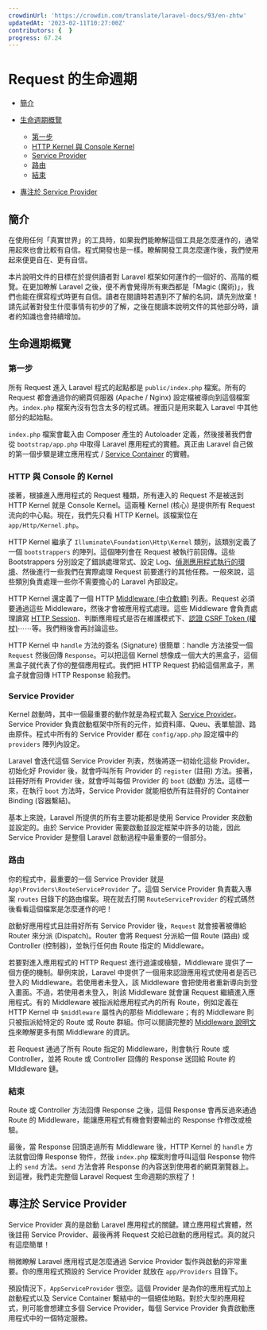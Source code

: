 ```yaml
---
crowdinUrl: 'https://crowdin.com/translate/laravel-docs/93/en-zhtw'
updatedAt: '2023-02-11T10:27:00Z'
contributors: {  }
progress: 67.24
---
```


# Request 的生命週期

- [簡介](#introduction)
- [生命週期概覽](#lifecycle-overview)
  - [第一步](#first-steps)
  - [HTTP Kernel 與 Console Kernel](#http-console-kernels)
  - [Service Provider](#service-providers)
  - [路由](#routing)
  - [結束](#finishing-up)
  
- [專注於 Service Provider](#focus-on-service-providers)

<a name="introduction"></a>

## 簡介

在使用任何「真實世界」的工具時，如果我們能瞭解這個工具是怎麼運作的，通常用起來也會比較有自信。程式開發也是一樣。瞭解開發工具怎麼運作後，我們使用起來便更自在、更有自信。

本片說明文件的目標在於提供讀者對 Laravel 框架如何運作的一個好的、高階的概覽。在更加瞭解 Laravel 之後，便不再會覺得所有東西都是「Magic (魔術)」，我們也能在撰寫程式時更有自信。讀者在閱讀時若遇到不了解的名詞，請先別放棄！請先試著對發生什麼事情有初步的了解，之後在閱讀本說明文件的其他部分時，讀者的知識也會持續增加。

<a name="lifecycle-overview"></a>

## 生命週期概覽

<a name="first-steps"></a>

### 第一步

所有 Request 進入 Laravel 程式的起點都是 `public/index.php` 檔案。所有的 Request 都會通過你的網頁伺服器 (Apache / Nginx) 設定檔被導向到這個檔案內。`index.php` 檔案內沒有包含太多的程式碼。裡面只是用來載入 Laravel 中其他部分的起始點。

`index.php` 檔案會載入由 Composer 產生的 Autoloader 定義，然後接著我們會從 `bootstrap/app.php` 中取得 Laravel 應用程式的實體。真正由 Laravel 自己做的第一個步驟是建立應用程式 / [Service Container](/docs/{{version}}/container) 的實體。

<a name="http-console-kernels"></a>

### HTTP 與 Console 的 Kernel

接著，根據進入應用程式的 Request 種類，所有連入的 Request 不是被送到 HTTP Kernel 就是 Console Kernel。這兩種 Kernel (核心) 是提供所有 Request 流向的中心點。現在，我們先只看 HTTP Kernel。該檔案位在 `app/Http/Kernel.php`。

HTTP Kernel 繼承了 `Illuminate\Foundation\Http\Kernel` 類別，該類別定義了一個 `bootstrappers` 的陣列。這個陣列會在 Request 被執行前回傳。這些 Bootstrappers 分別設定了錯誤處理常式、設定 Log、[偵測應用程式執行的環境](/docs/{{version}}/configuration#environment-configuration)、然後進行一些我們在實際處理 Request 前要進行的其他任務。一般來說，這些類別負責處理一些你不需要擔心的 Laravel 內部設定。

HTTP Kernel 還定義了一個 HTTP [Middleware (中介軟體)](/docs/{{version}}/middleware) 列表。Request 必須要通過這些 Middleware，然後才會被應用程式處理。這些 Middleware 會負責處理讀寫 [HTTP Session](/docs/{{version}}/session)、判斷應用程式是否在維護模式下、[認證 CSRF Token (權杖)](/docs/{{version}}/csrf)⋯⋯等。我們稍後會再討論這些。

HTTP Kernel 中 `handle` 方法的簽名 (Signature) 很簡單：handle 方法接受一個 `Request` 然後回傳 `Response`。可以把這個 Kernel 想像成一個大大的黑盒子，這個黑盒子就代表了你的整個應用程式。我們把 HTTP Request 扔給這個黑盒子，黑盒子就會回傳 HTTP Response 給我們。

<a name="service-providers"></a>

### Service Provider

Kernel 啟動時，其中一個最重要的動作就是為程式載入 [Service Provider](/docs/{{version}}/providers)。Service Provider 負責啟動框架中所有的元件，如資料庫、Queu、表單驗證、路由原件。程式中所有的 Service Provider 都在 `config/app.php` 設定檔中的 `providers` 陣列內設定。

Laravel 會迭代這個 Service Provider 列表，然後將逐一初始化這些 Provider。初始化好 Provider 後，就會呼叫所有 Provider 的 `register` (註冊) 方法。接著，註冊好所有 Provider 後，就會呼叫每個 Provider 的 `boot` (啟動) 方法。這樣一來，在執行 `boot` 方法時，Service Provider 就能相依所有註冊好的 Container Binding (容器繫結)。

基本上來說，Laravel 所提供的所有主要功能都是使用 Service Provider 來啟動並設定的。由於 Service Provider 需要啟動並設定框架中許多的功能，因此 Service Provider 是整個 Laravel 啟動過程中最重要的一個部分。

<a name="routing"></a>

### 路由

你的程式中，最重要的一個 Service Provider 就是 `App\Providers\RouteServiceProvider` 了。這個 Service Provider 負責載入專案 `routes` 目錄下的路由檔案。現在就去打開 `RouteServiceProvider` 的程式碼然後看看這個檔案是怎麼運作的吧！

啟動好應用程式且註冊好所有 Service Provider 後，`Request` 就會接著被傳給 Router 來分派 (Dispatch)。Router 會將 Request 分派給一個 Route (路由) 或 Controller (控制器)，並執行任何由 Route 指定的 Middleware。

若要對進入應用程式的 HTTP Request 進行過濾或檢驗，Middleware 提供了一個方便的機制。舉例來說，Laravel 中提供了一個用來認證應用程式使用者是否已登入的 Middleware。若使用者未登入，該 Middleware 會把使用者重新導向到登入畫面。不過，若使用者未登入，則該 Middleware 就會讓 Request 繼續進入應用程式。有的 Middleware 被指派給應用程式內的所有 Route，例如定義在 HTTP Kernel 中 `$middleware` 屬性內的那些 Middleware；有的 Middleware 則只被指派給特定的 Route 或 Route 群組。你可以閱讀完整的 [Middleware 說明文件](/docs/{{version}}/middleware)來瞭解更多有關 Middleware 的資訊。

若 Request 通過了所有 Route 指定的 Middleware，則會執行 Route 或 Controller，並將 Route 或 Controller 回傳的 Response 送回給 Route 的 MIddleware 鏈。

<a name="finishing-up"></a>

### 結束

Route 或 Controller 方法回傳 Response 之後，這個 Response 會再反過來通過 Route 的 Middleware，能讓應用程式有機會對要輸出的 Response 作修改或檢驗。

最後，當 Response 回頭走過所有 Middleware 後，HTTP Kernel 的 `handle` 方法就會回傳 Response 物件，然後 `index.php` 檔案則會呼叫這個 Response 物件上的 `send` 方法。`send` 方法會將 Response 的內容送到使用者的網頁瀏覽器上。到這裡，我們走完整個 Laravel Request 生命週期的旅程了！

<a name="focus-on-service-providers"></a>

## 專注於 Service Provider

Service Provider 真的是啟動 Laravel 應用程式的關鍵。建立應用程式實體，然後註冊 Service Provider、最後再將 Request 交給已啟動的應用程式。真的就只有這麼簡單！

稍微瞭解 Laravel 應用程式是怎麼通過 Service Provider 製作與啟動的非常重要。你的應用程式預設的 Service Provider 就放在 `app/Providers` 目錄下。

預設情況下，`AppServiceProvider` 很空。這個 Provider 是為你的應用程式加上啟動程式以及 Service Container 繫結中的一個絕佳地點。對於大型的應用程式，則可能會想建立多個 Service Provider，每個 Service Provider 負責啟動應用程式中的一個特定服務。
